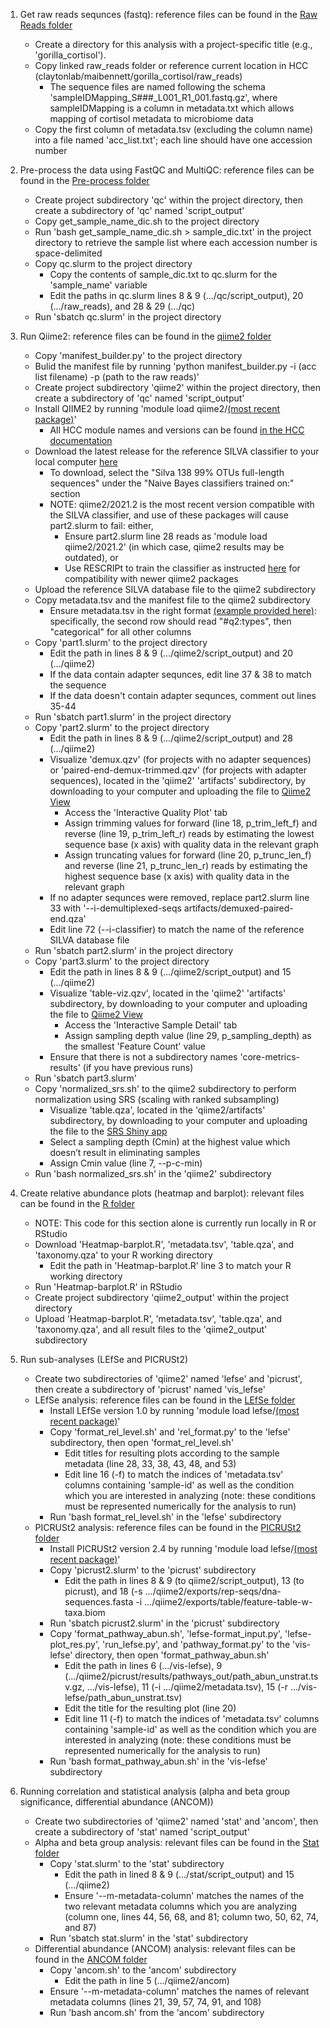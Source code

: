 1. Get raw reads sequnces (fastq): reference files can be found in the [Raw Reads folder](https://swan-ood.unl.edu/pun/sys/dashboard/files/fs//common/claytonlab/maibennett/gorilla_cortisol/raw_reads)
    - Create a directory for this analysis with a project-specific title (e.g., 'gorilla_cortisol'). 
    - Copy linked raw_reads folder or reference current location in HCC (claytonlab/maibennett/gorilla_cortisol/raw_reads)
        * The sequence files are named following the schema 'sampleIDMapping_S###_L001_R1_001.fastq.gz', where sampleIDMapping is a column in metadata.txt which allows mapping of cortisol metadata to microbiome data
    - Copy the first column of metadata.tsv (excluding the column name) into a file named 'acc_list.txt'; each line should have one accession number

2. Pre-process the data using FastQC and MultiQC: reference files can be found in the [Pre-process folder](https://github.com/clayton-lab/BugSeq-er/tree/main/Pre-process)
    - Create project subdirectory 'qc' within the project directory, then create a subdirectory of 'qc' named 'script_output'
    - Copy get_sample_name_dic.sh to the project directory
    - Run 'bash get_sample_name_dic.sh > sample_dic.txt' in the project directory to retrieve the sample list where each accession number is space-delimited 
    - Copy qc.slurm to the project directory
        * Copy the contents of sample_dic.txt to qc.slurm for the 'sample_name' variable 
        * Edit the paths in qc.slurm lines 8 & 9 (.../qc/script_output), 20 (.../raw_reads), and 28 & 29 (.../qc)
    - Run 'sbatch qc.slurm' in the project directory

3. Run Qiime2: reference files can be found in the [qiime2 folder](https://github.com/clayton-lab/BugSeq-er/tree/main/qiime2)
    - Copy 'manifest_builder.py' to the project directory 
    - Bulid the manifest file by running 'python manifest_builder.py -i (acc list filename) -p (path to the raw reads)'
    - Create project subdirectory 'qiime2' within the project directory, then create a subdirectory of 'qc' named 'script_output'
    - Install QIIME2 by running 'module load qiime2/[(most recent package)](https://hcc.unl.edu/docs/applications/modules/available_software_for_crane/)'
        * All HCC module names and versions can be found [in the HCC documentation](https://hcc.unl.edu/docs/applications/modules/available_software_for_crane/)
    - Download the latest release for the reference SILVA classifier to your local computer [here](https://docs.qiime2.org/2020.6/data-resources/#taxonomy-classifiers-for-use-with-q2-feature-classifier)
        * To download, select the "Silva 138 99% OTUs full-length sequences" under the "Naive Bayes classifiers trained on:" section 
        * NOTE: qiime2/2021.2 is the most recent version compatible with the SILVA classifier, and use of these packages will cause part2.slurm to fail: either,
            - Ensure part2.slurm line 28 reads as 'module load qiime2/2021.2' (in which case, qiime2 results may be outdated), or
            - Use RESCRIPt to train the classifier as instructed [here](https://forum.qiime2.org/t/processing-filtering-and-evaluating-the-silva-database-and-other-reference-sequence-data-with-rescript/15494) for compatibility with newer qiime2 packages
    - Upload the reference SILVA database file to the qiime2 subdirectory
    - Copy metadata.tsv and the manifest file to the qiime2 subdirectory
        * Ensure metadata.tsv in the right format [(example provided here)](https://github.com/clayton-lab/BugSeq-er/blob/main/sample_metadata.tsv): specifically, the second row should read "#q2:types", then "categorical" for all other columns
    - Copy 'part1.slurm' to the project directory 
        * Edit the path in lines 8 & 9 (.../qiime2/script_output) and 20 (.../qiime2)
        * If the data contain adapter sequnces, edit line 37 & 38 to match the sequence
        * If the data doesn't contain adapter sequnces, comment out lines 35-44
    - Run 'sbatch part1.slurm' in the project directory
    - Copy 'part2.slurm' to the project directory
        * Edit the path in lines 8 & 9 (.../qiime2/script_output) and 28 (.../qiime2)
        * Visualize 'demux.qzv' (for projects with no adapter sequences) or 'paired-end-demux-trimmed.qzv' (for projects with adapter sequences), located in the 'qiime2' 'artifacts' subdirectory, by downloading to your computer and uploading the file to [Qiime2 View](https://view.qiime2.org/) 
           - Access the 'Interactive Quality Plot' tab
           - Assign trimming values for forward (line 18, p_trim_left_f) and reverse (line 19, p_trim_left_r) reads by estimating the lowest sequence base (x axis) with quality data in the relevant graph 
           - Assign truncating values for forward (line 20, p_trunc_len_f) and reverse (line 21, p_trunc_len_r) reads by estimating the highest sequence base (x axis) with quality data in the relevant graph
        * If no adapter sequnces were removed, replace part2.slurm line 33 with '--i-demultiplexed-seqs artifacts/demuxed-paired-end.qza'
        * Edit line 72 (--i-classifier) to match the name of the reference SILVA database file
    - Run 'sbatch part2.slurm' in the project directory
    - Copy 'part3.slurm' to the project directory
        * Edit the path in lines 8 & 9 (.../qiime2/script_output) and 15 (.../qiime2)
        * Visualize 'table-viz.qzv', located in the 'qiime2' 'artifacts' subdirectory, by downloading to your computer and uploading the file to [Qiime2 View](https://view.qiime2.org/) 
            - Access the 'Interactive Sample Detail' tab
            - Assign sampling depth value (line 29, p_sampling_depth) as the smallest 'Feature Count' value
        * Ensure that there is not a subdirectory names 'core-metrics-results' (if you have previous runs)
    - Run 'sbatch part3.slurm'
    - Copy 'normalized_srs.sh' to the qiime2 subdirectory to perform normalization using SRS (scaling with ranked subsampling)
        * Visualize 'table.qza', located in the 'qiime2/artifacts' subdirectory, by downloading to your computer and uploading the file to the [SRS Shiny app](https://vitorheidrich.shinyapps.io/srsshinyapp/)
        * Select a sampling depth (Cmin) at the highest value which doesn’t result in eliminating samples
        * Assign Cmin value (line 7, --p-c-min)
    - Run 'bash normalized_srs.sh' in the 'qiime2' subdirectory

4. Create relative abundance plots (heatmap and barplot): relevant files can be found in the [R folder](https://github.com/clayton-lab/BugSeq-er/tree/main/R)
    - NOTE: This code for this section alone is currently run locally in R or RStudio
    - Download 'Heatmap-barplot.R', 'metadata.tsv', 'table.qza', and 'taxonomy.qza' to your R working directory
        * Edit the path in 'Heatmap-barplot.R' line 3 to match your R working directory
    - Run 'Heatmap-barplot.R' in RStudio
    - Create project subdirectory 'qiime2_output' within the project directory
    - Upload 'Heatmap-barplot.R', 'metadata.tsv', 'table.qza', and 'taxonomy.qza', and all result files to the 'qiime2_output' subdirectory

5. Run sub-analyses (LEfSe and PICRUSt2)
    - Create two subdirectories of 'qiime2' named 'lefse' and 'picrust', then create a subdirectory of 'picrust' named 'vis_lefse'
    - LEfSe analysis: reference files can be found in the [LEfSe folder](https://github.com/clayton-lab/BugSeq-er/tree/main/LEfSe)
        * Install LEfSe version 1.0 by running 'module load lefse/[(most recent package)](https://hcc.unl.edu/docs/applications/modules/available_software_for_crane/)'
        * Copy 'format_rel_level.sh' and 'rel_format.py' to the 'lefse' subdirectory, then open 'format_rel_level.sh'
            * Edit titles for resulting plots according to the sample metadata (line 28, 33, 38, 43, 48, and 53)
            * Edit line 16 (-f) to match the indices of 'metadata.tsv' columns containing 'sample-id' as well as the condition which you are interested in analyzing (note: these conditions must be represented numerically for the analysis to run)
        * Run 'bash format_rel_level.sh' in the 'lefse' subdirectory
    - PICRUSt2 analysis: reference files can be found in the [PICRUSt2 folder](https://github.com/clayton-lab/BugSeq-er/tree/main/PICRUSt2)
        * Install PICRUSt2 version 2.4 by running 'module load lefse/[(most recent package)](https://hcc.unl.edu/docs/applications/modules/available_software_for_crane/)'
        * Copy 'picrust2.slurm' to the 'picrust' subdirectory
            * Edit the path in lines 8 & 9 (to qiime2/script_output), 13 (to picrust), and 18 (-s .../qiime2/exports/rep-seqs/dna-sequences.fasta -i .../qiime2/exports/table/feature-table-w-taxa.biom
        * Run 'sbatch picrust2.slurm' in the 'picrust' subdirectory
        * Copy 'format_pathway_abun.sh', 'lefse-format_input.py', 'lefse-plot_res.py', 'run_lefse.py', and 'pathway_format.py' to the 'vis-lefse' directory, then open 'format_pathway_abun.sh'
            * Edit the path in lines 6 (.../vis-lefse), 9 (.../qiime2/picrust/results/pathways_out/path_abun_unstrat.tsv.gz, .../vis-lefse), 11 (-i .../qiime2/metadata.tsv), 15 (-r .../vis-lefse/path_abun_unstrat.tsv)
            * Edit the title for the resulting plot (line 20)
            * Edit line 11 (-f) to match the indices of 'metadata.tsv' columns containing 'sample-id' as well as the condition which you are interested in analyzing (note: these conditions must be represented numerically for the analysis to run)
        * Run 'bash format_pathway_abun.sh' in the 'vis-lefse' subdirectory
        
6. Running correlation and statistical analysis (alpha and beta group significance, differential abundance (ANCOM))
    - Create two subdirectories of 'qiime2' named 'stat' and 'ancom', then create a subdirectory of 'stat' named 'script_output'
    - Alpha and beta group analysis: relevant files can be found in the [Stat folder](https://github.com/clayton-lab/BugSeq-er/tree/main/Stat)
        * Copy 'stat.slurm' to the 'stat' subdirectory
            * Edit the path in lined 8 & 9 (.../stat/script_output) and 15 (.../qiime2)
            * Ensure '--m-metadata-column' matches the names of the two relevant metadata columns which you are analyzing (column one, lines 44, 56, 68, and 81; column two, 50, 62, 74, and 87)
        * Run 'sbatch stat.slurm' in the 'stat' subdirectory
    - Differential abundance (ANCOM) analysis: relevant files can be found in the [ANCOM folder](https://github.com/clayton-lab/BugSeq-er/tree/main/ANCOM)
        * Copy 'ancom.sh' to the 'ancom' subdirectory
            * Edit the path in line 5 (.../qiime2/ancom)
        * Ensure '--m-metadata-column' matches the names of relevant metadata columns (lines 21, 39, 57, 74, 91, and 108)
        * Run 'bash ancom.sh' from the 'ancom' subdirectory
